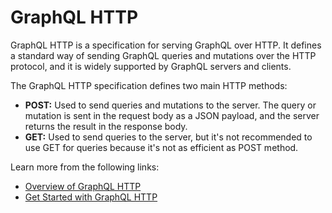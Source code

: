 # GraphQL HTTP

GraphQL HTTP is a specification for serving GraphQL over HTTP. It defines a standard way of sending GraphQL queries and mutations over the HTTP protocol, and it is widely supported by GraphQL servers and clients.

The GraphQL HTTP specification defines two main HTTP methods:

- **POST:** Used to send queries and mutations to the server. The query or mutation is sent in the request body as a JSON payload, and the server returns the result in the response body.
- **GET:** Used to send queries to the server, but it's not recommended to use GET for queries because it's not as efficient as POST method.

Learn more from the following links:

- [Overview of GraphQL HTTP](https://graphql.org/graphql-js/express-graphql/#graphqlhttp)
- [Get Started with GraphQL HTTP](https://graphql.org/learn/serving-over-http/)
